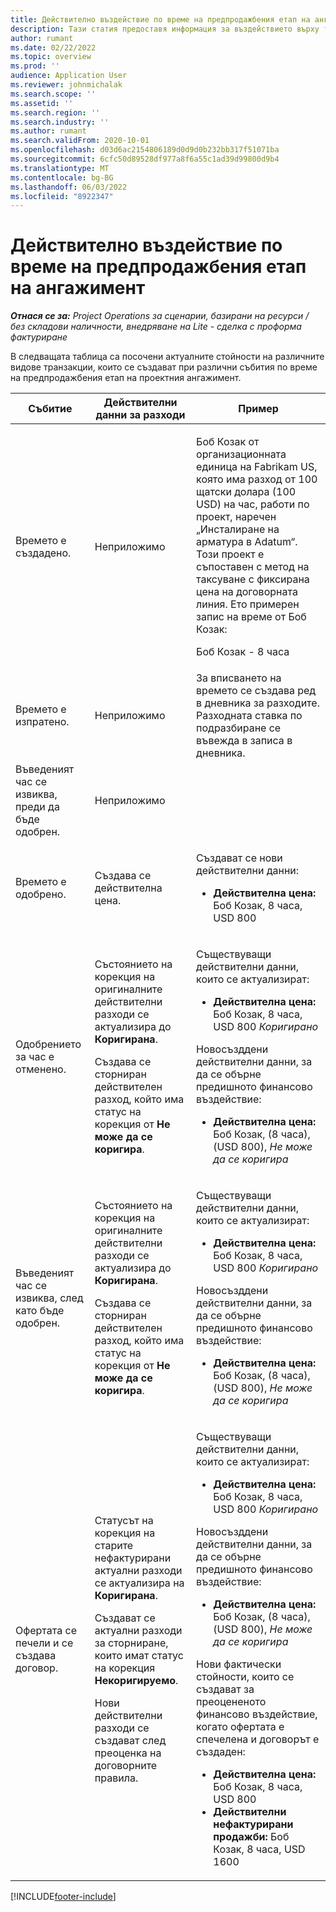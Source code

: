 ```yaml
---
title: Действително въздействие по време на предпродажбения етап на ангажимент
description: Тази статия предоставя информация за въздействието върху таблицата "Действителни данни" при различни събития, докато даден ангажимент е в етап на предварителни продажби в Microsoft Dynamics 365 Project Operations.
author: rumant
ms.date: 02/22/2022
ms.topic: overview
ms.prod: ''
audience: Application User
ms.reviewer: johnmichalak
ms.search.scope: ''
ms.assetid: ''
ms.search.region: ''
ms.search.industry: ''
ms.author: rumant
ms.search.validFrom: 2020-10-01
ms.openlocfilehash: d03d6ac2154806189d0d9d0b232bb317f51071ba
ms.sourcegitcommit: 6cfc50d89528df977a8f6a55c1ad39d99800d9b4
ms.translationtype: MT
ms.contentlocale: bg-BG
ms.lasthandoff: 06/03/2022
ms.locfileid: "8922347"
---
```

# <a name="actuals-impact-during-the-pre-sales-stage-of-an-engagement"></a>Действително въздействие по време на предпродажбения етап на ангажимент

_**Отнася се за:** Project Operations за сценарии, базирани на ресурси / без складови наличности, внедряване на Lite - сделка с проформа фактуриране_

В следващата таблица са посочени актуалните стойности на различните видове транзакции, които се създават при различни събития по време на предпродажбения етап на проектния ангажимент.

| Събитие | Действителни данни за разходи | Пример |
|---|---|---|
| Времето е създадено. | Неприложимо | <p>Боб Козак от организационната единица на Fabrikam US, която има разход от 100 щатски долара (100 USD) на час, работи по проект, наречен „Инсталиране на арматура в Adatum“. Този проект е съпоставен с метод на таксуване с фиксирана цена на договорната линия. Ето примерен запис на време от Боб Козак:</p><p>Боб Козак - 8 часа</p> |
| Времето е изпратено. | Неприложимо | За вписването на времето се създава ред в дневника за разходите. Разходната ставка по подразбиране се въвежда в записа в дневника. |
| Въведеният час се извиква, преди да бъде одобрен. | Неприложимо | |
| Времето е одобрено. | Създава се действителна цена. | <p>Създават се нови действителни данни:</p><ul><li>**Действителна цена:** Боб Козак, 8 часа, USD 800</li></ul> |
| Одобрението за час е отменено. | <p>Състоянието на корекция на оригиналните действителни разходи се актуализира до **Коригирана**.</p><p>Създава се сторниран действителен разход, който има статус на корекция от **Не може да се коригира**.</p> | <p>Съществуващи действителни данни, които се актуализират:</p><ul><li>**Действителна цена:** Боб Козак, 8 часа, USD 800 *Коригирано*</li></ul><p>Новосъзддени действителни данни, за да се обърне предишното финансово въздействие:</p><ul><li>**Действителна цена:** Боб Козак, (8 часа), (USD 800), *Не може да се коригира*</li></ul> |
| Въведеният час се извиква, след като бъде одобрен. | <p>Състоянието на корекция на оригиналните действителни разходи се актуализира до **Коригирана**.</p><p>Създава се сторниран действителен разход, който има статус на корекция от **Не може да се коригира**.</p> | <p>Съществуващи действителни данни, които се актуализират:</p><ul><li>**Действителна цена:** Боб Козак, 8 часа, USD 800 *Коригирано*</li></ul><p>Новосъзддени действителни данни, за да се обърне предишното финансово въздействие:</p><ul><li>**Действителна цена:** Боб Козак, (8 часа), (USD 800), *Не може да се коригира*</li></ul> |
| Офертата се печели и се създава договор. | <p>Статусът на корекция на старите нефактурирани актуални разходи се актуализира на **Коригирана**.</p><p>Създават се актуални разходи за сторниране, които имат статус на корекция **Некоригируемо**.</p><p>Нови действителни разходи се създават след преоценка на договорните правила.</p> | <p>Съществуващи действителни данни, които се актуализират:</p><ul><li>**Действителна цена:** Боб Козак, 8 часа, USD 800 *Коригирано*</li></ul><p>Новосъзддени действителни данни, за да се обърне предишното финансово въздействие:</p><ul><li>**Действителна цена:** Боб Козак, (8 часа), (USD 800), *Не може да се коригира*</li></ul><p>Нови фактически стойности, които се създават за преоцененото финансово въздействие, когато офертата е спечелена и договорът е създаден:</p><ul><li>**Действителна цена:** Боб Козак, 8 часа, USD 800</li><li>**Действителни нефактурирани продажби:** Боб Козак, 8 часа, USD 1600</li></ul> |

[!INCLUDE[footer-include](../includes/footer-banner.md)]
